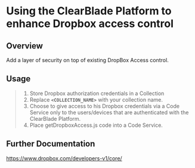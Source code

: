 # Using the ClearBlade Platform to enhance Dropbox access control

## Overview

Add a layer of security on top of existing DropBox Access control.

## Usage

>1. Store Dropbox authorization credentials in a Collection
>2. Replace **`<COLLECTION_NAME>`** with your collection name.
>3. Choose to give access to his Dropbox credentials via a Code Service only to the users/devices that are authenticated with the ClearBlade Platform.
>4. Place getDropboxAccess.js code into a Code Service.

## Further Documentation

https://www.dropbox.com/developers-v1/core/
